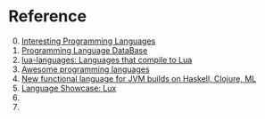 # Reference

0. [Interesting Programming Languages](https://www.btbytes.com/pl.html)
0. [Programming Language DataBase](https://pldb.pub/concepts/lux.html)
0. [lua-languages: Languages that compile to Lua](https://github.com/hengestone/lua-languages)
0. [Awesome programming languages](https://github.com/ChessMax/awesome-programming-languages)
0. [New functional language for JVM builds on Haskell, Clojure, ML](https://www.infoworld.com/article/3155704/new-functional-language-for-jvm-builds-on-haskell-clojure-ml.html)
0. [Language Showcase: Lux](https://compilerspotlight.substack.com/p/language-showcase-lux)
0. [](https://sourceforge.net/projects/lux.mirror/)
0. [](https://gitee.com/mirrors/lux)


